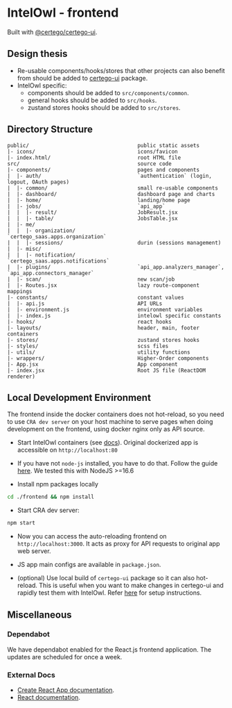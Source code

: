 # IntelOwl - frontend

Built with [@certego/certego-ui](https://github.com/certego/certego-ui).

## Design thesis

- Re-usable components/hooks/stores that other projects can also benefit from should be added to [certego-ui](https://github.com/certego/certego-ui) package.
- IntelOwl specific:
  - components should be added to `src/components/common`.
  - general hooks should be added to `src/hooks`.
  - zustand stores hooks should be added to `src/stores`.

## Directory Structure

```text
public/                                   public static assets
|- icons/                                 icons/favicon
|- index.html/                            root HTML file
src/                                      source code
|- components/                            pages and components
|  |- auth/                               `authentication` (login, logout, OAuth pages)
|  |- common/                             small re-usable components
|  |- dashboard/                          dashboard page and charts
|  |- home/                               landing/home page
|  |- jobs/                               `api_app`
|  |  |- result/                          JobResult.jsx
|  |  |- table/                           JobsTable.jsx
|  |- me/
|  |  |- organization/                    `certego_saas.apps.organization`
|  |  |- sessions/                        durin (sessions management)
|  |- misc/
|  |  |- notification/                    `certego_saas.apps.notifications`
|  |- plugins/                            `api_app.analyzers_manager`, `api_app.connectors_manager`
|  |- scan/                               new scan/job
|  |- Routes.jsx                          lazy route-component mappings
|- constants/                             constant values
|  |- api.js                              API URLs
|  |- environment.js                      environment variables
|  |- index.js                            intelowl specific constants
|- hooks/                                 react hooks
|- layouts/                               header, main, footer containers
|- stores/                                zustand stores hooks
|- styles/                                scss files
|- utils/                                 utility functions
|- wrappers/                              Higher-Order components
|- App.jsx                                App component
|- index.jsx                              Root JS file (ReactDOM renderer)
```

## Local Development Environment

The frontend inside the docker containers does not hot-reload, so
you need to use `CRA dev server` on your host machine to serve pages when doing development on the frontend, using docker nginx only as API source.

- Start IntelOwl containers (see [docs](https://intelowlproject.github.io/docs/IntelOwl/installation/)). Original dockerized app is accessible on `http://localhost:80`

- If you have not `node-js` installed, you have to do that. Follow the guide [here](https://www.digitalocean.com/community/tutorials/how-to-install-node-js-on-ubuntu-20-04). We tested this with NodeJS >=16.6

- Install npm packages locally

```bash
cd ./frontend && npm install
```

- Start CRA dev server:

```bash
npm start
```

- Now you can access the auto-reloading frontend on `http://localhost:3000`. It acts as proxy for API requests to original app web server.

- JS app main configs are available in `package.json`.

- (optional) Use local build of `certego-ui` package so it can also hot-reload. This is useful when you want to make changes in certego-ui and rapidly test them with IntelOwl. Refer [here](https://github.com/certego/certego-ui#use-local-build-of-certego-ui-with-hot-reload-for-faster-development) for setup instructions.

## Miscellaneous

### Dependabot

We have dependabot enabled for the React.js frontend application. The updates are scheduled for once a week.

### External Docs

- [Create React App documentation](https://facebook.github.io/create-react-app/docs/getting-started).
- [React documentation](https://reactjs.org/).
